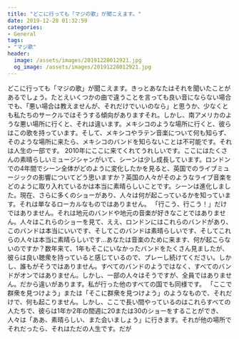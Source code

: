 ```yaml
---
title: "どこに行っても「マジの歌」が聞こえます。"
date: 2019-12-28 01:32:59
categories:
- General
tags:
- "マジ歌"
header:
  image: /assets/images/20191228012921.jpg
  og_image: /assets/images/20191228012921.jpg
---
```


どこに行っても「マジの歌」が聞こえます。きっとあなたはそれを聞いたことがあるでしょう。たとえいくつかの曲で違うことを言っても良い音にならない場合でも、「悪い場合は教えませんが、それだけでいいのなら」と思うか、少なくとも私たちのサークルではそうする傾向がありますそれ。しかし、南アメリカのような悪い場所に行くと、それは違います。メキシコのような場所に行くと、彼らはこの歌を持っています。そして、メキシコやラテン音楽について何も知らず、そのような場所に来たら、メキシコのバンドを知らないことは不可能です。それは人生の一部です。 2010年にここに来てくれてうれしいです。ここにはたくさんの素晴らしいミュージシャンがいて、シーンは少し成長しています。ロンドンでの4年間でシーン全体がどのように変化したかを見ると、英国でのライブミュージックの影響についてどう思いますか？英国の人々がそのようなライブ音楽をどのように取り入れているかは本当に素晴らしいことです。シーンは進化しました。現在、さらに多くのショーがあり、人々は何が起こっているかを知っています。それは単なるローカルなものではありません。 「行こう、行こう！」だけではありません。それは地元のバンドや地元の音楽が好きなことではありません。人々はこれらのショーを見て、ええ、ロンドンにはこれらのバンドがあり、このバンドは本当にいいです、そしてこのバンドは素晴らしいです、そしてこれらの人々は本当に素晴らしいです...あなたは音楽のために来ます、何が起こらないのですか？数年来て、1年もそこにいなかったバンドをたくさん見ましたが、彼らは良い聴衆を持っていると感じているので、プレーし続けてください。しかし、誰もがそうではありません。すべてのバンドのようではなく、すべてのバンドがオンではありません。しかし、一部の人々はそうですが、全員ではありません。だから違いがあります。私が行った他のすべての国でも同様です。 「ここで群衆を見つけよう」または「そこに群衆を見つけよう」のようなもので、それだけで、何も起こりません。しかし、ここで長い間やっているのはこれらすべての人たちで、彼らは1年か2年の間週に20または30のショーをすることができ、人々は「ああ、素晴らしい、また会いましょう」に行きます。それが他の場所でそれだったら、それはただの人生です。だが
